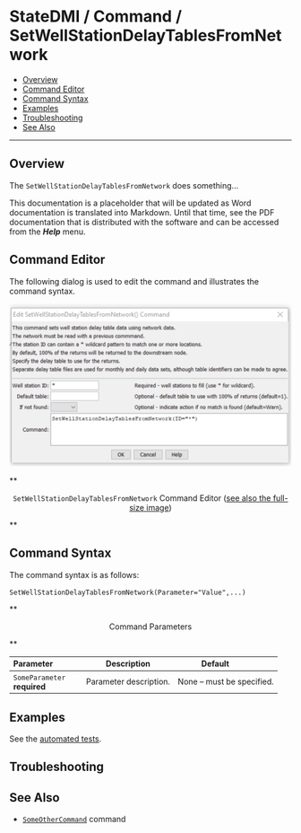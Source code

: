# StateDMI / Command / SetWellStationDelayTablesFromNetwork #

* [Overview](#overview)
* [Command Editor](#command-editor)
* [Command Syntax](#command-syntax)
* [Examples](#examples)
* [Troubleshooting](#troubleshooting)
* [See Also](#see-also)

-------------------------

## Overview ##

The `SetWellStationDelayTablesFromNetwork` does something...

This documentation is a placeholder that will be updated as Word documentation is translated into Markdown.
Until that time, see the PDF documentation that is distributed with the software and can be accessed
from the ***Help*** menu.

## Command Editor ##

The following dialog is used to edit the command and illustrates the command syntax.

![SetWellStationDelayTablesFromNetwork](SetWellStationDelayTablesFromNetwork.png)

**<p style="text-align: center;">
`SetWellStationDelayTablesFromNetwork` Command Editor (<a href="../SetWellStationDelayTablesFromNetwork.png">see also the full-size image</a>)
</p>**

## Command Syntax ##

The command syntax is as follows:

```text
SetWellStationDelayTablesFromNetwork(Parameter="Value",...)
```
**<p style="text-align: center;">
Command Parameters
</p>**

| **Parameter**&nbsp;&nbsp;&nbsp;&nbsp;&nbsp;&nbsp;&nbsp;&nbsp;&nbsp;&nbsp;&nbsp;&nbsp; | **Description** | **Default**&nbsp;&nbsp;&nbsp;&nbsp;&nbsp;&nbsp;&nbsp;&nbsp;&nbsp;&nbsp; |
| --------------|-----------------|----------------- |
|`SomeParameter`<br>**required**|Parameter description.|None – must be specified.|

## Examples ##

See the [automated tests](https://github.com/OpenWaterFoundation/cdss-app-statedmi-main/tree/master/test/regression/commands/SetWellStationDelayTablesFromNetwork).

## Troubleshooting ##

## See Also ##

* [`SomeOtherCommand`](../SomeOtherCommand/SomeOtherCommand) command
